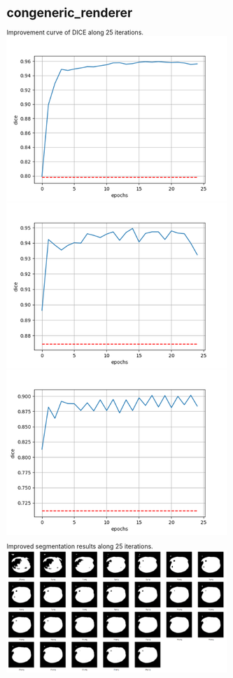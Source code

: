 # congeneric_renderer

Improvement curve of DICE along 25 iterations.
![image](https://github.com/xy0806/congeneric_renderer/blob/master/test_results/curve/1_dice.png)
![image](https://github.com/xy0806/congeneric_renderer/blob/master/test_results/curve/2_dice.png)
![image](https://github.com/xy0806/congeneric_renderer/blob/master/test_results/curve/3_dice.png)

Improved segmentation results along 25 iterations.
![image](https://github.com/xy0806/congeneric_renderer/blob/master/iter_25.png)

